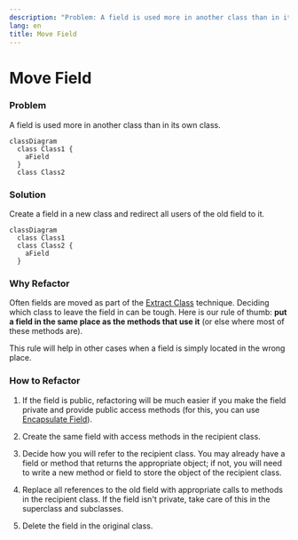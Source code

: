```yaml
---
description: "Problem: A field is used more in another class than in its own class. Solution: Create a field in a new class and redirect all users of the old field to it."
lang: en
title: Move Field
---
```

# Move Field
### Problem

A field is used more in another class than in its own class.
```mermaid
classDiagram
  class Class1 {
    aField
  }
  class Class2
```
### Solution

Create a field in a new class and redirect all users of the old field to
it.
```mermaid
classDiagram
  class Class1
  class Class2 {
    aField
  }
```

### Why Refactor

Often fields are moved as part of the [Extract Class](/extract-class)
technique. Deciding which class to leave the field in can be tough. Here
is our rule of thumb: **put a field in the same place as the methods
that use it** (or else where most of these methods are).

This rule will help in other cases when a field is simply located in the
wrong place.

### How to Refactor

1.  If the field is public, refactoring will be much easier if you make
    the field private and provide public access methods (for this, you
    can use [Encapsulate Field](/encapsulate-field)).

2.  Create the same field with access methods in the recipient class.

3.  Decide how you will refer to the recipient class. You may already
    have a field or method that returns the appropriate object; if not,
    you will need to write a new method or field to store the object of
    the recipient class.

4.  Replace all references to the old field with appropriate calls to
    methods in the recipient class. If the field isn't private, take
    care of this in the superclass and subclasses.

5.  Delete the field in the original class.

